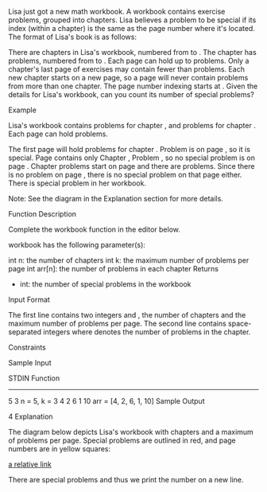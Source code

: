 ﻿Lisa just got a new math workbook. A workbook contains exercise problems, grouped into chapters. Lisa believes a problem to be special if its index (within a chapter) is the same as the page number where it's located. The format of Lisa's book is as follows:

There are  chapters in Lisa's workbook, numbered from  to .
The  chapter has  problems, numbered from  to .
Each page can hold up to  problems. Only a chapter's last page of exercises may contain fewer than  problems.
Each new chapter starts on a new page, so a page will never contain problems from more than one chapter.
The page number indexing starts at .
Given the details for Lisa's workbook, can you count its number of special problems?

Example

Lisa's workbook contains  problems for chapter , and  problems for chapter . Each page can hold  problems.

The first page will hold  problems for chapter . Problem  is on page , so it is special. Page  contains only Chapter , Problem , so no special problem is on page . Chapter  problems start on page  and there are  problems. Since there is no problem  on page , there is no special problem on that page either. There is  special problem in her workbook.

Note: See the diagram in the Explanation section for more details.

Function Description

Complete the workbook function in the editor below.

workbook has the following parameter(s):

int n: the number of chapters
int k: the maximum number of problems per page
int arr[n]: the number of problems in each chapter
Returns
- int: the number of special problems in the workbook

Input Format

The first line contains two integers  and , the number of chapters and the maximum number of problems per page.
The second line contains  space-separated integers  where  denotes the number of problems in the  chapter.

Constraints

Sample Input

STDIN       Function
-----       --------
5 3         n = 5, k = 3
4 2 6 1 10  arr = [4, 2, 6, 1, 10]
Sample Output

4
Explanation

The diagram below depicts Lisa's workbook with  chapters and a maximum of  problems per page. Special problems are outlined in red, and page numbers are in yellow squares:

[a relative link](workbook.png)

There are  special problems and thus we print the number  on a new line.